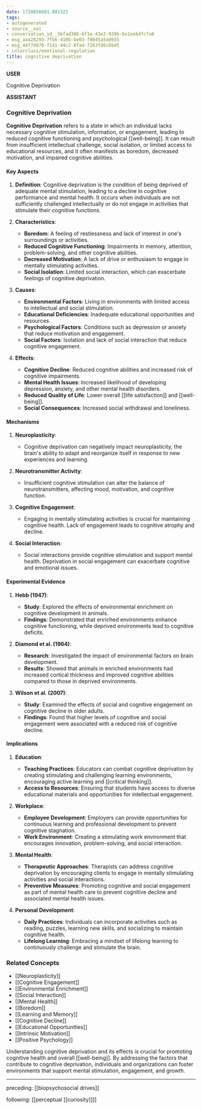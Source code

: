 ```yaml
---
date: 1720856601.801322
tags:
- autogenerated
- source__oai
- conversation_id__5bfad386-6f1e-43e2-939b-be1eeb4fcfa8
- msg_aaa28293-7fb6-410b-be03-f8045a5dd655
- msg_44f7d870-f141-44c2-8fad-7263f46cbbd5
- colorclass/emotional-regulation
title: cognitive deprivation
---
```


**USER**

Cognitive Deprivation


**ASSISTANT**

### Cognitive Deprivation

**Cognitive Deprivation** refers to a state in which an individual lacks necessary cognitive stimulation, information, or engagement, leading to reduced cognitive functioning and psychological [[well-being]]. It can result from insufficient intellectual challenge, social isolation, or limited access to educational resources, and it often manifests as boredom, decreased motivation, and impaired cognitive abilities.

#### Key Aspects

1. **Definition**:
   Cognitive deprivation is the condition of being deprived of adequate mental stimulation, leading to a decline in cognitive performance and mental health. It occurs when individuals are not sufficiently challenged intellectually or do not engage in activities that stimulate their cognitive functions.

2. **Characteristics**:
   - **Boredom**: A feeling of restlessness and lack of interest in one's surroundings or activities.
   - **Reduced Cognitive Functioning**: Impairments in memory, attention, problem-solving, and other cognitive abilities.
   - **Decreased Motivation**: A lack of drive or enthusiasm to engage in mentally stimulating activities.
   - **Social Isolation**: Limited social interaction, which can exacerbate feelings of cognitive deprivation.

3. **Causes**:
   - **Environmental Factors**: Living in environments with limited access to intellectual and social stimulation.
   - **Educational Deficiencies**: Inadequate educational opportunities and resources.
   - **Psychological Factors**: Conditions such as depression or anxiety that reduce motivation and engagement.
   - **Social Factors**: Isolation and lack of social interaction that reduce cognitive engagement.

4. **Effects**:
   - **Cognitive Decline**: Reduced cognitive abilities and increased risk of cognitive impairments.
   - **Mental Health Issues**: Increased likelihood of developing depression, anxiety, and other mental health disorders.
   - **Reduced Quality of Life**: Lower overall [[life satisfaction]] and [[well-being]].
   - **Social Consequences**: Increased social withdrawal and loneliness.

#### Mechanisms

1. **Neuroplasticity**:
   - Cognitive deprivation can negatively impact neuroplasticity, the brain's ability to adapt and reorganize itself in response to new experiences and learning.

2. **Neurotransmitter Activity**:
   - Insufficient cognitive stimulation can alter the balance of neurotransmitters, affecting mood, motivation, and cognitive function.

3. **Cognitive Engagement**:
   - Engaging in mentally stimulating activities is crucial for maintaining cognitive health. Lack of engagement leads to cognitive atrophy and decline.

4. **Social Interaction**:
   - Social interactions provide cognitive stimulation and support mental health. Deprivation in social engagement can exacerbate cognitive and emotional issues.

#### Experimental Evidence

1. **Hebb (1947)**:
   - **Study**: Explored the effects of environmental enrichment on cognitive development in animals.
   - **Findings**: Demonstrated that enriched environments enhance cognitive functioning, while deprived environments lead to cognitive deficits.

2. **Diamond et al. (1964)**:
   - **Research**: Investigated the impact of environmental factors on brain development.
   - **Results**: Showed that animals in enriched environments had increased cortical thickness and improved cognitive abilities compared to those in deprived environments.

3. **Wilson et al. (2007)**:
   - **Study**: Examined the effects of social and cognitive engagement on cognitive decline in older adults.
   - **Findings**: Found that higher levels of cognitive and social engagement were associated with a reduced risk of cognitive decline.

#### Implications

1. **Education**:
   - **Teaching Practices**: Educators can combat cognitive deprivation by creating stimulating and challenging learning environments, encouraging active learning and [[critical thinking]].
   - **Access to Resources**: Ensuring that students have access to diverse educational materials and opportunities for intellectual engagement.

2. **Workplace**:
   - **Employee Development**: Employers can provide opportunities for continuous learning and professional development to prevent cognitive stagnation.
   - **Work Environment**: Creating a stimulating work environment that encourages innovation, problem-solving, and social interaction.

3. **Mental Health**:
   - **Therapeutic Approaches**: Therapists can address cognitive deprivation by encouraging clients to engage in mentally stimulating activities and social interactions.
   - **Preventive Measures**: Promoting cognitive and social engagement as part of mental health care to prevent cognitive decline and associated mental health issues.

4. **Personal Development**:
   - **Daily Practices**: Individuals can incorporate activities such as reading, puzzles, learning new skills, and socializing to maintain cognitive health.
   - **Lifelong Learning**: Embracing a mindset of lifelong learning to continuously challenge and stimulate the brain.

### Related Concepts

- [[Neuroplasticity]]
- [[Cognitive Engagement]]
- [[Environmental Enrichment]]
- [[Social Interaction]]
- [[Mental Health]]
- [[Boredom]]
- [[Learning and Memory]]
- [[Cognitive Decline]]
- [[Educational Opportunities]]
- [[Intrinsic Motivation]]
- [[Positive Psychology]]

Understanding cognitive deprivation and its effects is crucial for promoting cognitive health and overall [[well-being]]. By addressing the factors that contribute to cognitive deprivation, individuals and organizations can foster environments that support mental stimulation, engagement, and growth.


---

preceding: [[biopsychosocial drives]]  


following: [[perceptual [[curiosity]]]]